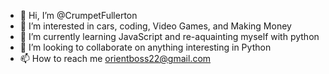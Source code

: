 - 👋 Hi, I’m @CrumpetFullerton
- 👀 I’m interested in cars, coding, Video Games, and Making Money
- 🌱 I’m currently learning JavaScript and re-aquainting myself with python
- 💞️ I’m looking to collaborate on anything interesting in Python
- 📫 How to reach me orientboss22@gmail.com

<!---
CrumpetFullerton/CrumpetFullerton is a ✨ special ✨ repository because its `README.md` (this file) appears on your GitHub profile.
You can click the Preview link to take a look at your changes.
--->
